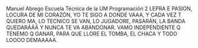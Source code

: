 Manuel Abrego
Escuela Técnica de la UM 
Programación 2
LEPRA E PASION, LOCURA DE MI CORAZÓN, YO TE SIGO A DONDE VAAA, Y CADA VEZ T QUIERO MA, LO TECNICO SE VAN, LO JUGADORE, PASARÁN, LA BANDA QUEDARÁÁÁ Y NUNCA TE VA ABANDONAR. VAMO INDEPENDIENTE Q TENEMO Q GANAR, PARA QUE LLORE EL TOMBA, EL CHACA Y TODO LOOOO DEMAAAAA. 